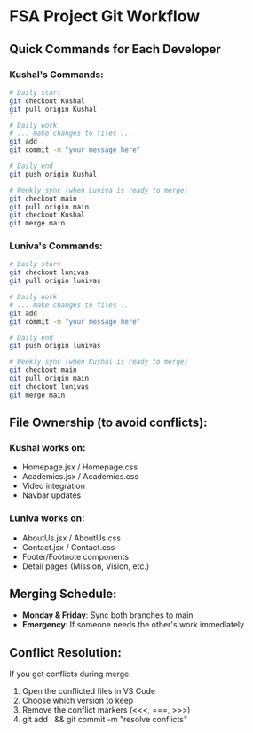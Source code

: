 # FSA Project Git Workflow

## Quick Commands for Each Developer

### Kushal's Commands:
```bash
# Daily start
git checkout Kushal
git pull origin Kushal

# Daily work
# ... make changes to files ...
git add .
git commit -m "your message here"

# Daily end
git push origin Kushal

# Weekly sync (when Luniva is ready to merge)
git checkout main
git pull origin main
git checkout Kushal
git merge main
```

### Luniva's Commands:
```bash
# Daily start
git checkout lunivas
git pull origin lunivas

# Daily work
# ... make changes to files ...
git add .
git commit -m "your message here"

# Daily end
git push origin lunivas

# Weekly sync (when Kushal is ready to merge)
git checkout main
git pull origin main
git checkout lunivas
git merge main
```

## File Ownership (to avoid conflicts):

### Kushal works on:
- Homepage.jsx / Homepage.css
- Academics.jsx / Academics.css
- Video integration
- Navbar updates

### Luniva works on:
- AboutUs.jsx / AboutUs.css
- Contact.jsx / Contact.css
- Footer/Footnote components
- Detail pages (Mission, Vision, etc.)

## Merging Schedule:
- **Monday & Friday**: Sync both branches to main
- **Emergency**: If someone needs the other's work immediately

## Conflict Resolution:
If you get conflicts during merge:
1. Open the conflicted files in VS Code
2. Choose which version to keep
3. Remove the conflict markers (<<<, ===, >>>)
4. git add . && git commit -m "resolve conflicts"
